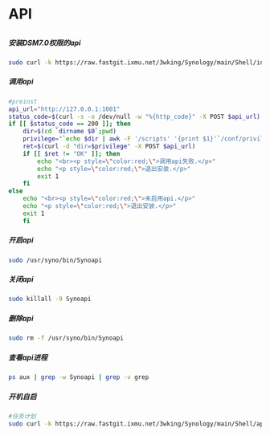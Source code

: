 # API
## 
##### 安装DSM7.0权限的api
```sh
sudo curl -k https://raw.fastgit.ixmu.net/3wking/Synology/main/Shell/install_api.sh | bash
```
##### 调用api
```sh
#preinst
api_url="http://127.0.0.1:1001"
status_code=$(curl -s -o /dev/null -w "%{http_code}" -X POST $api_url)
if [[ $status_code == 200 ]]; then
	dir=$(cd `dirname $0`;pwd)
	privilege="`echo $dir | awk -F '/scripts' '{print $1}'`/conf/privilege"
	ret=$(curl -d "dir=$privilege" -X POST $api_url)
	if [[ $ret != "OK" ]]; then
		echo "<br><p style=\"color:red;\">调用api失败.</p>"
		echo "<p style=\"color:red;\">退出安装.</p>"
		exit 1
	fi
else
	echo "<br><p style=\"color:red;\">未启用api.</p>"
	echo "<p style=\"color:red;\">退出安装.</p>"
	exit 1
	fi
```
##### 开启api
```sh
sudo /usr/syno/bin/Synoapi
```
##### 关闭api
```sh
sudo killall -9 Synoapi
```
##### 删除api
```sh
sudo rm -f /usr/syno/bin/Synoapi
```
##### 查看api进程
```sh
ps aux | grep -w Synoapi | grep -v grep
```
##### 开机自启
```sh
#任务计划
sudo curl -k https://raw.fastgit.ixmu.net/3wking/Synology/main/Shell/api.sh | bash
```